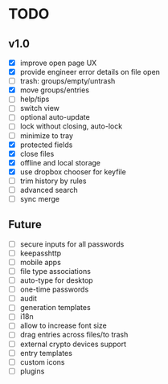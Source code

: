 # TODO

## v1.0

- [x] improve open page UX
- [x] provide engineer error details on file open
- [ ] trash: groups/empty/untrash
- [x] move groups/entries
- [ ] help/tips
- [ ] switch view
- [ ] optional auto-update
- [ ] lock without closing, auto-lock
- [ ] minimize to tray
- [x] protected fields
- [x] close files
- [x] offline and local storage
- [x] use dropbox chooser for keyfile
- [ ] trim history by rules
- [ ] advanced search
- [ ] sync merge

## Future
- [ ] secure inputs for all passwords
- [ ] keepasshttp
- [ ] mobile apps
- [ ] file type associations
- [ ] auto-type for desktop
- [ ] one-time passwords
- [ ] audit
- [ ] generation templates
- [ ] i18n
- [ ] allow to increase font size
- [ ] drag entries across files/to trash
- [ ] external crypto devices support
- [ ] entry templates
- [ ] custom icons
- [ ] plugins
